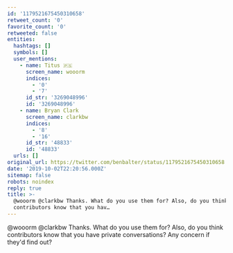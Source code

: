 ```yaml
---
id: '1179521675450310658'
retweet_count: '0'
favorite_count: '0'
retweeted: false
entities:
  hashtags: []
  symbols: []
  user_mentions:
    - name: Titus 🇵🇸
      screen_name: wooorm
      indices:
        - '0'
        - '7'
      id_str: '3269048996'
      id: '3269048996'
    - name: Bryan Clark
      screen_name: clarkbw
      indices:
        - '8'
        - '16'
      id_str: '48833'
      id: '48833'
  urls: []
original_url: https://twitter.com/benbalter/status/1179521675450310658
date: '2019-10-02T22:20:56.000Z'
sitemap: false
robots: noindex
reply: true
title: >-
  @wooorm @clarkbw Thanks. What do you use them for? Also, do you think
  contributors know that you hav…
---
```


@wooorm @clarkbw Thanks. What do you use them for? Also, do you think contributors know that you have private conversations? Any concern if they'd find out?